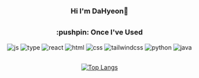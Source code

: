 <div align=center>

### Hi I'm DaHyeon:herb:
##
<h3>:pushpin: Once I've Used</h3> 

![js](https://img.shields.io/badge/JavaScript-F7DF1E?style=for-the-badge&logo=JavaScript&logoColor=white)
![type](https://img.shields.io/badge/TypeScript-007ACC?style=for-the-badge&logo=typescript&logoColor=white)
![react](https://img.shields.io/badge/React-20232A?style=for-the-badge&logo=react&logoColor=61DAFB)
![html](https://img.shields.io/badge/HTML5-E34F26?style=for-the-badge&logo=html5&logoColor=white)
![css](https://img.shields.io/badge/CSS-239120?&style=for-the-badge&logo=css3&logoColor=white)
![tailwindcss](https://img.shields.io/badge/Tailwind_CSS-38B2AC?style=for-the-badge&logo=tailwind-css&logoColor=white)
![python](https://img.shields.io/badge/Python-14354C?style=for-the-badge&logo=python&logoColor=white)
![java](https://img.shields.io/badge/Java-ED8B00?style=for-the-badge&logo=openjdk&logoColor=white)

##


[![Top Langs](https://github-readme-stats.vercel.app/api/top-langs/?username=Dahyeonni&layout=compact)](https://github.com/Dahyeonni/github-readme-stats)


</div>
